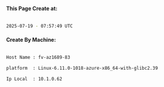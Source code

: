 
   
#### This Page Create at:

```bash

2025-07-19 - 07:57:49 UTC

```

#### Create By Machine:

```bash

Host Name : fv-az1689-83

platform  : Linux-6.11.0-1018-azure-x86_64-with-glibc2.39

Ip Local  : 10.1.0.62

```

